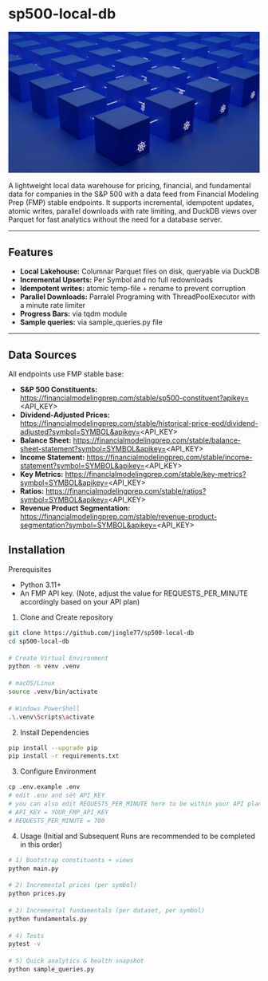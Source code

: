 # sp500-local-db

![alt text](https://github.com/jingle77/sp500-local-db/blob/main/growtika-ZfVyuV8l7WU-unsplash.jpg)

A lightweight local data warehouse for pricing, financial, and fundamental data for companies in the S&P 500 with a data feed from Financial Modeling Prep (FMP) stable endpoints. It supports incremental, idempotent updates, atomic writes, parallel downloads with rate limiting, and DuckDB views over Parquet for fast analytics without the need for a database server.

---
## Features
- **Local Lakehouse:** Columnar Parquet files on disk, queryable via DuckDB
- **Incremental Upserts:** Per Symbol and no full redownloads
- **Idempotent writes:** atomic temp-file + rename to prevent corruption
- **Parallel Downloads:** Parralel Programing with ThreadPoolExecutor with a minute rate limiter
- **Progress Bars:** via tqdm module
- **Sample queries:** via sample_queries.py file
---

## Data Sources
All endpoints use FMP stable base:

- **S&P 500 Constituents:** https://financialmodelingprep.com/stable/sp500-constituent?apikey=<API_KEY>
- **Dividend-Adjusted Prices:** https://financialmodelingprep.com/stable/historical-price-eod/dividend-adjusted?symbol=SYMBOL&apikey=<API_KEY>
- **Balance Sheet:** https://financialmodelingprep.com/stable/balance-sheet-statement?symbol=SYMBOL&apikey=<API_KEY>
- **Income Statement:** https://financialmodelingprep.com/stable/income-statement?symbol=SYMBOL&apikey=<API_KEY>
- **Key Metrics:** https://financialmodelingprep.com/stable/key-metrics?symbol=SYMBOL&apikey=<API_KEY>
- **Ratios:** https://financialmodelingprep.com/stable/ratios?symbol=SYMBOL&apikey=<API_KEY>
- **Revenue Product Segmentation:** https://financialmodelingprep.com/stable/revenue-product-segmentation?symbol=SYMBOL&apikey=<API_KEY>

## Installation

Prerequisites
- Python 3.11+
- An FMP API key. (Note, adjust the value for REQUESTS_PER_MINUTE accordingly based on your API plan)

1. Clone and Create repository 
```bash
git clone https://github.com/jingle77/sp500-local-db
cd sp500-local-db

# Create Virtual Environment
python -m venv .venv

# macOS/Linux
source .venv/bin/activate

# Windows PowerShell
.\.venv\Scripts\activate
```

2. Install Dependencies
```bash
pip install --upgrade pip
pip install -r requirements.txt
```

3. Configure Environment
```bash
cp .env.example .env
# edit .env and set API_KEY
# you can also edit REQUESTS_PER_MINUTE here to be within your API plan's threshold
# API_KEY = YOUR_FMP_API_KEY
# REQUESTS_PER_MINUTE = 700
```

4. Usage (Initial and Subsequent Runs are recommended to be completed in this order)
```bash
# 1) Bootstrap constituents + views
python main.py

# 2) Incremental prices (per symbol)
python prices.py

# 3) Incremental fundamentals (per dataset, per symbol)
python fundamentals.py

# 4) Tests
pytest -v

# 5) Quick analytics & health snapshot
python sample_queries.py
